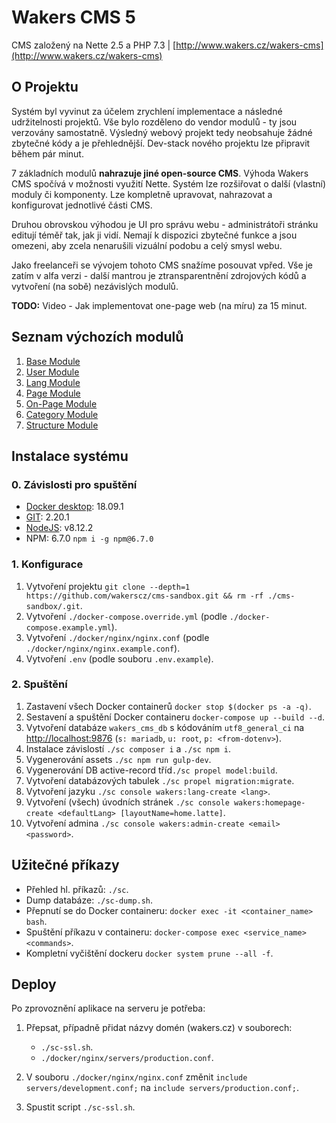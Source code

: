 # Wakers CMS 5

CMS založený na Nette 2.5 a PHP 7.3 | [http://www.wakers.cz/wakers-cms](http://www.wakers.cz/wakers-cms)

## O Projektu
Systém byl vyvinut za účelem zrychlení implementace a následné udržitelnosti projektů. Vše bylo
rozděleno do vendor modulů - ty jsou verzovány samostatně. Výsledný webový projekt tedy neobsahuje žádné
zbytečné kódy a je přehlednější. Dev-stack nového projektu lze připravit během pár minut.

7 základních modulů  **nahrazuje jiné open-source CMS**. Výhoda Wakers CMS spočívá v možnosti využití 
Nette. Systém lze rozšiřovat o další (vlastní) moduly či komponenty. Lze kompletně upravovat, nahrazovat
a konfigurovat jednotlivé části CMS. 

Druhou obrovskou výhodou je UI pro správu webu - administrátoři stránku editují téměř tak, jak ji vidí. 
Nemají k dispozici zbytečné funkce a jsou omezeni, aby zcela nenarušili vizuální podobu a celý smysl webu.

Jako freelanceři se vývojem tohoto CMS snažíme posouvat vpřed. 
Vše je zatím v alfa verzi - další mantrou je ztransparentnění zdrojových kódů a vytvoření (na sobě) nezávislých modulů.

**TODO:** Video - Jak implementovat one-page web (na míru) za 15 minut.

## Seznam výchozích modulů
1. [Base Module](http://www.github.com/wakerscz/cms-base-module)
1. [User Module](http://www.github.com/wakerscz/cms-user-module)
1. [Lang Module](http://www.github.com/wakerscz/cms-lang-module)
1. [Page Module](http://www.github.com/wakerscz/cms-page-module)
1. [On-Page Module](http://www.github.com/wakerscz/cms-onpage-module)
1. [Category Module](http://www.github.com/wakerscz/cms-category-module)
1. [Structure Module](http://www.github.com/wakerscz/cms-structure-module)

## Instalace systému

### 0. Závislosti pro spuštění
- [Docker desktop](https://www.docker.com/products/docker-desktop): 18.09.1
- [GIT](https://git-scm.com/downloads): 2.20.1
- [NodeJS](https://nodejs.org/en/download/): v8.12.2
- NPM: 6.7.0 `npm i -g npm@6.7.0`

### 1. Konfigurace
1. Vytvoření projektu `git clone --depth=1  https://github.com/wakerscz/cms-sandbox.git && rm -rf ./cms-sandbox/.git`.
1. Vytvoření `./docker-compose.override.yml` (podle `./docker-compose.example.yml`).
1. Vytvoření `./docker/nginx/nginx.conf` (podle `./docker/nginx/nginx.example.conf`).
1. Vytvoření `.env` (podle souboru `.env.example`).

### 2. Spuštění
1. Zastavení všech Docker containerů `docker stop $(docker ps -a -q)`.
1. Sestavení a spuštění Docker containeru `docker-compose up --build --d`.
1. Vytvoření databáze `wakers_cms_db` s kódováním `utf8_general_ci` na [http://localhost:9876](http://localhost:9876) (`s: mariadb`, `u: root`, `p: <from-dotenv>`).
1. Instalace závislostí `./sc composer i` a `./sc npm i`.
1. Vygenerování assets `./sc npm run gulp-dev`.
1. Vygenerování DB active-record tříd`./sc propel model:build`.
1. Vytvoření databázových tabulek `./sc propel migration:migrate`.
1. Vytvoření jazyku `./sc console wakers:lang-create <lang>`.
1. Vytvoření (všech) úvodních stránek `./sc console wakers:homepage-create <defaultLang> [layoutName=home.latte]`.
1. Vytvoření admina `./sc console wakers:admin-create <email> <password>`.

## Užitečné příkazy
- Přehled hl. příkazů: `./sc`.
- Dump databáze: `./sc-dump.sh`.
- Přepnutí se do Docker containeru: `docker exec -it <container_name> bash`.
- Spuštění příkazu v containeru: `docker-compose exec <service_name> <commands>`.
- Kompletní vyčištění dockeru `docker system prune --all -f`.

## Deploy
Po zprovoznění aplikace na serveru je potřeba:

1. Přepsat, případně přidat názvy domén (wakers.cz) v souborech:
    - `./sc-ssl.sh`.
    - `./docker/nginx/servers/production.conf`.
    
2. V souboru `./docker/nginx/nginx.conf` změnit `include servers/development.conf;`  na `include servers/production.conf;`.
3. Spustit script `./sc-ssl.sh`.
